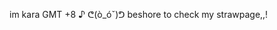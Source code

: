 im kara
GMT +8 ♪
ᕦ(ò_óˇ)ᕤ beshore to check my strawpage,,!
<!---
kenvamp/kenvamp is a ✨ special ✨ repository because its `README.md` (this file) appears on your GitHub profile.
You can click the Preview link to take a look at your changes.
--->
